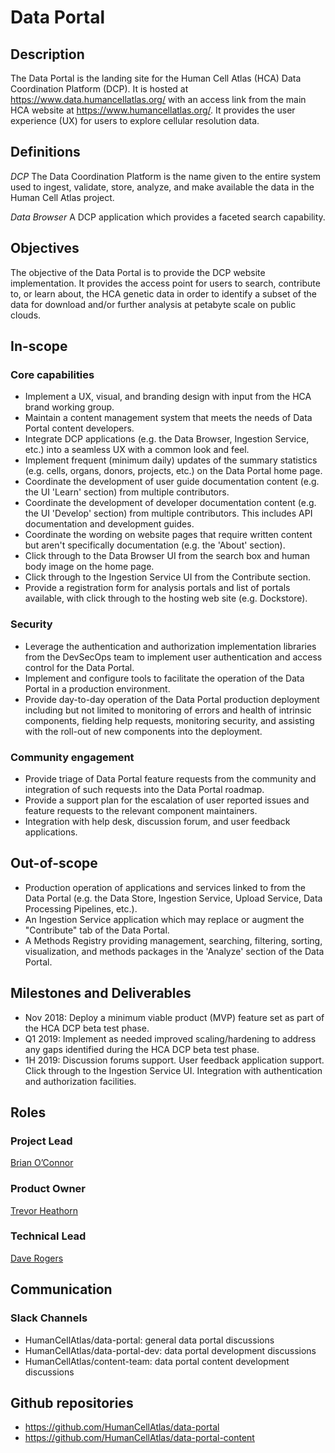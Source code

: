 # Data Portal


## Description
The Data Portal is the landing site for the Human Cell Atlas (HCA) Data Coordination Platform (DCP). It is hosted at https://www.data.humancellatlas.org/ with an access link from the main HCA website at https://www.humancellatlas.org/. It provides the user experience (UX) for users to explore cellular resolution data.

## Definitions
*DCP* The Data Coordination Platform is the name given to the entire system used to ingest, validate, store, analyze, and make available the data in the Human Cell Atlas project.

*Data Browser* A DCP application which provides a faceted search capability.

## Objectives
The objective of the Data Portal is to provide the DCP website implementation. It provides the access point for users to search, contribute to, or learn about, the HCA genetic data in order to identify a subset of the data for download and/or further analysis at petabyte scale on public clouds.

## In-scope

### Core capabilities
* Implement a UX, visual, and branding design with input from the HCA brand working group.
* Maintain a content management system that meets the needs of Data Portal content developers.
* Integrate DCP applications (e.g. the Data Browser, Ingestion Service, etc.) into a seamless UX with a common look and feel.
* Implement frequent (minimum daily) updates of the summary statistics (e.g. cells, organs, donors, projects, etc.) on the Data Portal home page.
* Coordinate the development of user guide documentation content (e.g. the UI 'Learn' section) from multiple contributors.
* Coordinate the development of developer documentation content (e.g. the UI 'Develop' section) from multiple contributors. This includes API documentation and development guides.
* Coordinate the wording on website pages that require written content but aren't specifically documentation (e.g. the 'About' section).
* Click through to the Data Browser UI from the search box and human body image on the home page.
* Click through to the Ingestion Service UI from the Contribute section.
* Provide a registration form for analysis portals and list of portals available, with click through to the hosting web site (e.g. Dockstore).

### Security
* Leverage the authentication and authorization implementation libraries from the DevSecOps team to implement user authentication and access control for the Data Portal.
* Implement and configure tools to facilitate the operation of the Data Portal in a production environment.
* Provide day-to-day operation of the Data Portal production deployment including but not limited to monitoring of errors and health of intrinsic components, fielding help requests, monitoring security, and assisting with the roll-out of new components into the deployment.

### Community engagement
* Provide triage of Data Portal feature requests from the community and integration of such requests into the Data Portal roadmap.
* Provide a support plan for the escalation of user reported issues and feature requests to the relevant component maintainers.
* Integration with help desk, discussion forum, and user feedback applications.
   
## Out-of-scope
* Production operation of applications and services linked to from the Data Portal (e.g. the Data Store, Ingestion Service, Upload Service, Data Processing Pipelines, etc.).
* An Ingestion Service application which may replace or augment the "Contribute" tab of the Data Portal.
* A Methods Registry providing management, searching, filtering, sorting, visualization, and methods packages in the 'Analyze' section of the Data Portal.

## Milestones and Deliverables
* Nov 2018:  Deploy a minimum viable product (MVP) feature set as part of the HCA DCP beta test phase.
* Q1  2019:  Implement as needed improved scaling/hardening to address any gaps identified during the HCA DCP beta test phase.
* 1H  2019:  Discussion forums support. User feedback application support. Click through to the Ingestion Service UI. Integration with authentication and authorization facilities.

## Roles

### Project Lead
[Brian O’Connor](mailto:brocono@ucsc.edu) 

### Product Owner
[Trevor Heathorn](mailto:theathor@ucsc.edu) 

### Technical Lead
[Dave Rogers](mailto:dave@clevercanary.com)

## Communication

### Slack Channels
* HumanCellAtlas/data-portal: general data portal discussions
* HumanCellAtlas/data-portal-dev: data portal development discussions
* HumanCellAtlas/content-team: data portal content development discussions

## Github repositories
* https://github.com/HumanCellAtlas/data-portal
* https://github.com/HumanCellAtlas/data-portal-content
